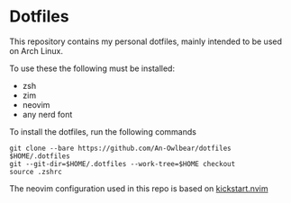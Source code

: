 # Dotfiles

This repository contains my personal dotfiles, mainly intended to be used on Arch Linux.

To use these the following must be installed:
- zsh
- zim
- neovim
- any nerd font

To install the dotfiles, run the following commands

```
git clone --bare https://github.com/An-Owlbear/dotfiles $HOME/.dotfiles
git --git-dir=$HOME/.dotfiles --work-tree=$HOME checkout
source .zshrc
```

The neovim configuration used in this repo is based on [kickstart.nvim](https://github.com/nvim-lua/kickstart.nvim)
